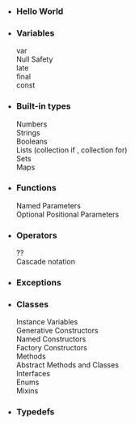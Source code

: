 * <h3>Hello World</h3>
* <h3>Variables</h3>
  var</br>
  Null Safety</br>
  late</br>
  final</br>
  const</br>
* <h3>Built-in types</h3>
  Numbers</br>
  Strings</br>
  Booleans</br>
  Lists (collection if , collection for)</br>
  Sets</br>
  Maps</br>
* <h3>Functions</h3>
  Named Parameters</br>
  Optional Positional Parameters</br>
* <h3>Operators</h3>
  ??</br>
  Cascade notation</br>
* <h3>Exceptions</h3>
* <h3>Classes</h3>
  Instance Variables</br>
  Generative Constructors</br>
  Named Constructors</br>
  Factory Constructors</br>
  Methods</br>
  Abstract Methods and Classes</br>
  Interfaces</br>
  Enums</br>
  Mixins</br>
* <h3>Typedefs</h3>
